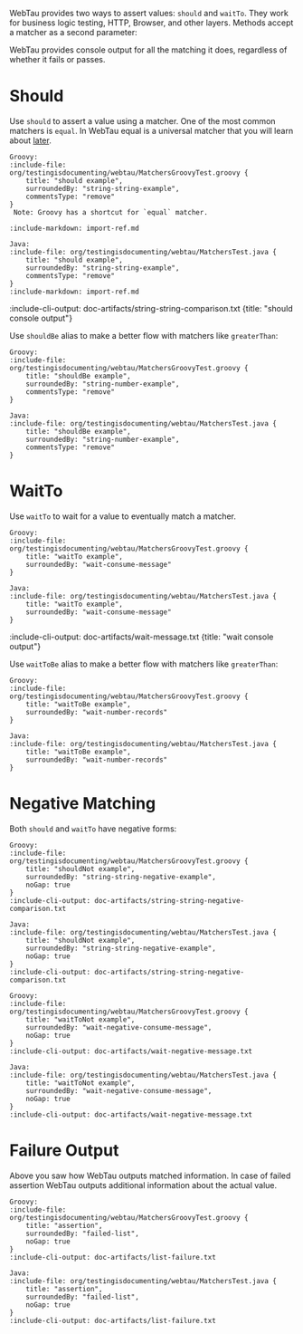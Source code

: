 WebTau provides two ways to assert values: `should` and `waitTo`. They work for business logic testing, HTTP, Browser, and other layers.
Methods accept a matcher as a second parameter:

WebTau provides console output for all the matching it does, regardless of whether it fails or passes.

# Should 

Use `should` to assert a value using a matcher. One of the most common matchers is `equal`.
In WebTau equal is a universal matcher that you will learn about [later](matchers/universal-compare).

```tabs
Groovy: 
:include-file: org/testingisdocumenting/webtau/MatchersGroovyTest.groovy {
    title: "should example",
    surroundedBy: "string-string-example",
    commentsType: "remove"
}
 Note: Groovy has a shortcut for `equal` matcher.

:include-markdown: import-ref.md

Java: 
:include-file: org/testingisdocumenting/webtau/MatchersTest.java {
    title: "should example",
    surroundedBy: "string-string-example",
    commentsType: "remove"
} 
:include-markdown: import-ref.md
``` 

:include-cli-output: doc-artifacts/string-string-comparison.txt {title: "should console output"}

Use `shouldBe` alias to make a better flow with matchers like `greaterThan`:

```tabs
Groovy: 
:include-file: org/testingisdocumenting/webtau/MatchersGroovyTest.groovy {
    title: "shouldBe example",
    surroundedBy: "string-number-example",
    commentsType: "remove"
}

Java: 
:include-file: org/testingisdocumenting/webtau/MatchersTest.java {
    title: "shouldBe example",
    surroundedBy: "string-number-example",
    commentsType: "remove"
} 
``` 

# WaitTo

Use `waitTo` to wait for a value to eventually match a matcher. 

```tabs
Groovy: 
:include-file: org/testingisdocumenting/webtau/MatchersGroovyTest.groovy {
    title: "waitTo example",
    surroundedBy: "wait-consume-message"
}

Java: 
:include-file: org/testingisdocumenting/webtau/MatchersTest.java {
    title: "waitTo example",
    surroundedBy: "wait-consume-message"
} 
``` 

:include-cli-output: doc-artifacts/wait-message.txt {title: "wait console output"}

Use `waitToBe` alias to make a better flow with matchers like `greaterThan`:

```tabs
Groovy: 
:include-file: org/testingisdocumenting/webtau/MatchersGroovyTest.groovy {
    title: "waitToBe example",
    surroundedBy: "wait-number-records"
}

Java: 
:include-file: org/testingisdocumenting/webtau/MatchersTest.java {
    title: "waitToBe example",
    surroundedBy: "wait-number-records"
} 
``` 

# Negative Matching

Both `should` and `waitTo` have negative forms:

```tabs
Groovy: 
:include-file: org/testingisdocumenting/webtau/MatchersGroovyTest.groovy {
    title: "shouldNot example",
    surroundedBy: "string-string-negative-example",
    noGap: true
}
:include-cli-output: doc-artifacts/string-string-negative-comparison.txt 

Java: 
:include-file: org/testingisdocumenting/webtau/MatchersTest.java {
    title: "shouldNot example",
    surroundedBy: "string-string-negative-example",
    noGap: true
} 
:include-cli-output: doc-artifacts/string-string-negative-comparison.txt 
``` 

```tabs
Groovy: 
:include-file: org/testingisdocumenting/webtau/MatchersGroovyTest.groovy {
    title: "waitToNot example",
    surroundedBy: "wait-negative-consume-message",
    noGap: true
}
:include-cli-output: doc-artifacts/wait-negative-message.txt 

Java: 
:include-file: org/testingisdocumenting/webtau/MatchersTest.java {
    title: "waitToNot example",
    surroundedBy: "wait-negative-consume-message",
    noGap: true
} 
:include-cli-output: doc-artifacts/wait-negative-message.txt 
``` 

# Failure Output

Above you saw how WebTau outputs matched information.
In case of failed assertion WebTau outputs additional information about the actual value.


```tabs
Groovy: 
:include-file: org/testingisdocumenting/webtau/MatchersGroovyTest.groovy {
    title: "assertion",
    surroundedBy: "failed-list",
    noGap: true
}
:include-cli-output: doc-artifacts/list-failure.txt 

Java: 
:include-file: org/testingisdocumenting/webtau/MatchersTest.java {
    title: "assertion",
    surroundedBy: "failed-list",
    noGap: true
} 
:include-cli-output: doc-artifacts/list-failure.txt 
``` 
